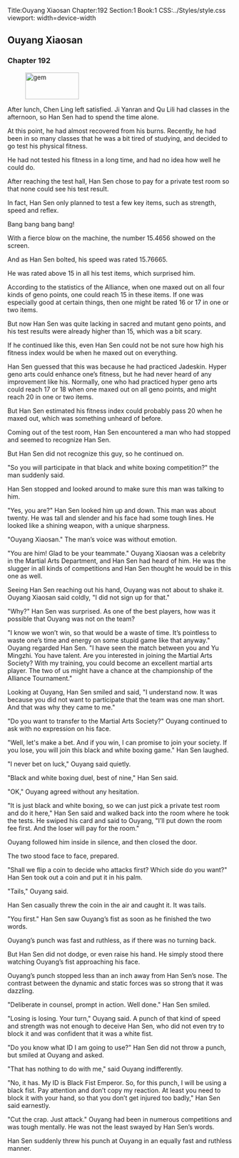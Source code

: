Title:Ouyang Xiaosan 
Chapter:192 
Section:1 
Book:1 
CSS:../Styles/style.css 
viewport: width=device-width
  
## Ouyang Xiaosan
### Chapter 192 
<figure>
	<img src="../Images/gem.gif" alt="gem" id="gem" width="120" height="60" />
</figure>
  

  
  After lunch, Chen Ling left satisfied. Ji Yanran and Qu Lili had classes in the afternoon, so Han Sen had to spend the time alone.

At this point, he had almost recovered from his burns. Recently, he had been in so many classes that he was a bit tired of studying, and decided to go test his physical fitness.

He had not tested his fitness in a long time, and had no idea how well he could do.

After reaching the test hall, Han Sen chose to pay for a private test room so that none could see his test result.

In fact, Han Sen only planned to test a few key items, such as strength, speed and reflex.

Bang bang bang bang!

With a fierce blow on the machine, the number 15.4656 showed on the screen.

And as Han Sen bolted, his speed was rated 15.76665.

He was rated above 15 in all his test items, which surprised him.

According to the statistics of the Alliance, when one maxed out on all four kinds of geno points, one could reach 15 in these items. If one was especially good at certain things, then one might be rated 16 or 17 in one or two items.

But now Han Sen was quite lacking in sacred and mutant geno points, and his test results were already higher than 15, which was a bit scary.

If he continued like this, even Han Sen could not be not sure how high his fitness index would be when he maxed out on everything.

Han Sen guessed that this was because he had practiced Jadeskin. Hyper geno arts could enhance one’s fitness, but he had never heard of any improvement like his. Normally, one who had practiced hyper geno arts could reach 17 or 18 when one maxed out on all geno points, and might reach 20 in one or two items.

But Han Sen estimated his fitness index could probably pass 20 when he maxed out, which was something unheard of before.

Coming out of the test room, Han Sen encountered a man who had stopped and seemed to recognize Han Sen.

But Han Sen did not recognize this guy, so he continued on.

"So you will participate in that black and white boxing competition?" the man suddenly said.

Han Sen stopped and looked around to make sure this man was talking to him.

"Yes, you are?" Han Sen looked him up and down. This man was about twenty. He was tall and slender and his face had some tough lines. He looked like a shining weapon, with a unique sharpness.

"Ouyang Xiaosan." The man’s voice was without emotion.

"You are him! Glad to be your teammate." Ouyang Xiaosan was a celebrity in the Martial Arts Department, and Han Sen had heard of him. He was the slugger in all kinds of competitions and Han Sen thought he would be in this one as well.

Seeing Han Sen reaching out his hand, Ouyang was not about to shake it. Ouyang Xiaosan said coldly, "I did not sign up for that."

"Why?" Han Sen was surprised. As one of the best players, how was it possible that Ouyang was not on the team?

"I know we won’t win, so that would be a waste of time. It’s pointless to waste one’s time and energy on some stupid game like that anyway." Ouyang regarded Han Sen. "I have seen the match between you and Yu Mingzhi. You have talent. Are you interested in joining the Martial Arts Society? With my training, you could become an excellent martial arts player. The two of us might have a chance at the championship of the Alliance Tournament."

Looking at Ouyang, Han Sen smiled and said, "I understand now. It was because you did not want to participate that the team was one man short. And that was why they came to me."

"Do you want to transfer to the Martial Arts Society?" Ouyang continued to ask with no expression on his face.

"Well, let's make a bet. And if you win, I can promise to join your society. If you lose, you will join this black and white boxing game." Han Sen laughed.

"I never bet on luck," Ouyang said quietly.

"Black and white boxing duel, best of nine," Han Sen said.

"OK," Ouyang agreed without any hesitation.

"It is just black and white boxing, so we can just pick a private test room and do it here," Han Sen said and walked back into the room where he took the tests. He swiped his card and said to Ouyang, "I’ll put down the room fee first. And the loser will pay for the room."

Ouyang followed him inside in silence, and then closed the door.

The two stood face to face, prepared.

"Shall we flip a coin to decide who attacks first? Which side do you want?" Han Sen took out a coin and put it in his palm.

"Tails," Ouyang said.

Han Sen casually threw the coin in the air and caught it. It was tails.

"You first." Han Sen saw Ouyang’s fist as soon as he finished the two words.

Ouyang’s punch was fast and ruthless, as if there was no turning back.

But Han Sen did not dodge, or even raise his hand. He simply stood there watching Ouyang’s fist approaching his face.

Ouyang’s punch stopped less than an inch away from Han Sen’s nose. The contrast between the dynamic and static forces was so strong that it was dazzling.

"Deliberate in counsel, prompt in action. Well done." Han Sen smiled.

"Losing is losing. Your turn," Ouyang said. A punch of that kind of speed and strength was not enough to deceive Han Sen, who did not even try to block it and was confident that it was a white fist.

"Do you know what ID I am going to use?" Han Sen did not throw a punch, but smiled at Ouyang and asked.

"That has nothing to do with me," said Ouyang indifferently.

"No, it has. My ID is Black Fist Emperor. So, for this punch, I will be using a black fist. Pay attention and don’t copy my reaction. At least you need to block it with your hand, so that you don’t get injured too badly," Han Sen said earnestly.

"Cut the crap. Just attack." Ouyang had been in numerous competitions and was tough mentally. He was not the least swayed by Han Sen’s words.

Han Sen suddenly threw his punch at Ouyang in an equally fast and ruthless manner.
